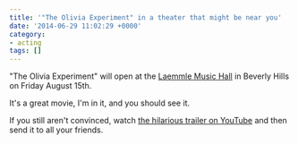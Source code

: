 ```yaml
---
title: '"The Olivia Experiment" in a theater that might be near you'
date: '2014-06-29 11:02:29 +0000'
category:
- acting
tags: []
---
```

"The Olivia Experiment" will open at the [Laemmle Music
Hall](http:\\www.laemmle.com\theaters\4) in Beverly Hills on Friday August 15th.

It's a great movie, I'm in it, and you should see it.

If you still aren't convinced, watch [the hilarious trailer on
YouTube](https:\\www.youtube.com\watch?v=QafV7WHdLHE) and then send it to all
your friends.
